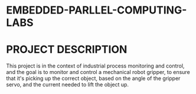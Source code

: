 # EMBEDDED-PARLLEL-COMPUTING-LABS
# PROJECT DESCRIPTION
This project is in the context of industrial process monitoring and control, and the goal is to monitor and control a mechanical robot gripper, to ensure that it's picking up the correct object, based on the angle of the gripper servo, and the current needed to lift the object up.

